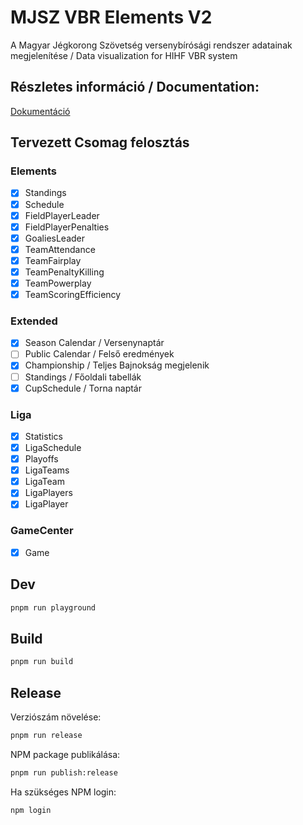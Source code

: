 # MJSZ VBR Elements V2

A Magyar Jégkorong Szövetség versenybírósági rendszer adatainak megjelenítése / Data visualization for HIHF VBR system

## Részletes információ / Documentation:

[Dokumentáció](https://api.icehockey.hu/widgets/docs/v2/)

## Tervezett Csomag felosztás

### Elements

- [x] Standings
- [x] Schedule
- [x] FieldPlayerLeader
- [x] FieldPlayerPenalties
- [x] GoaliesLeader
- [x] TeamAttendance
- [x] TeamFairplay
- [x] TeamPenaltyKilling
- [x] TeamPowerplay
- [x] TeamScoringEfficiency

### Extended

- [x] Season Calendar / Versenynaptár
- [ ] Public Calendar / Felső eredmények
- [x] Championship / Teljes Bajnokság megjelenik
- [ ] Standings / Főoldali tabellák
- [x] CupSchedule / Torna naptár

### Liga

- [x] Statistics
- [x] LigaSchedule
- [x] Playoffs
- [x] LigaTeams
- [x] LigaTeam
- [x] LigaPlayers
- [x] LigaPlayer

### GameCenter

- [x] Game

## Dev

```sh
pnpm run playground
```

## Build

```sh
pnpm run build
```

## Release

Verziószám növelése:

```sh
pnpm run release
```

NPM package publikálása:

```sh
pnpm run publish:release
```

Ha szükséges NPM login:

```sh
npm login
```
